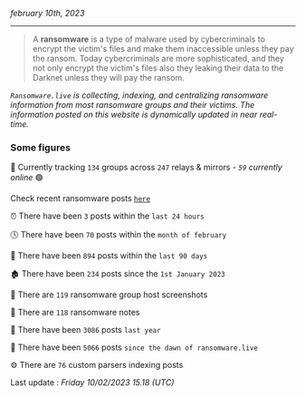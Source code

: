 _february 10th, 2023_

---

> A **ransomware** is a type of malware used by cybercriminals to encrypt the victim's files and make them inaccessible unless they pay the ransom. Today cybercriminals are more sophisticated, and they not only encrypt the victim's files also they leaking their data to the Darknet unless they will pay the ransom.


_`Ransomware.live` is collecting, indexing, and centralizing ransomware information from most ransomware groups and their victims. The information posted on this website is dynamically updated in near real-time._

### Some figures 

🔎 Currently tracking `134` groups across `247` relays & mirrors - _`59` currently online_ 🟢

Check recent ransomware posts [`here`](recentposts.md)


⏰ There have been `3` posts within the `last 24 hours`

🕓 There have been `70` posts within the `month of february`

📅 There have been `894` posts within the `last 90 days`

🏚 There have been `234` posts since the `1st January 2023`

📸 There are `119` ransomware group host screenshots

📝 There are `118` ransomware notes

🚀 There have been `3086` posts `last year`

🐣 There have been `5066` posts `since the dawn of ransomware.live`

⚙️ There are `76` custom parsers indexing posts



Last update : _Friday 10/02/2023 15.18 (UTC)_

